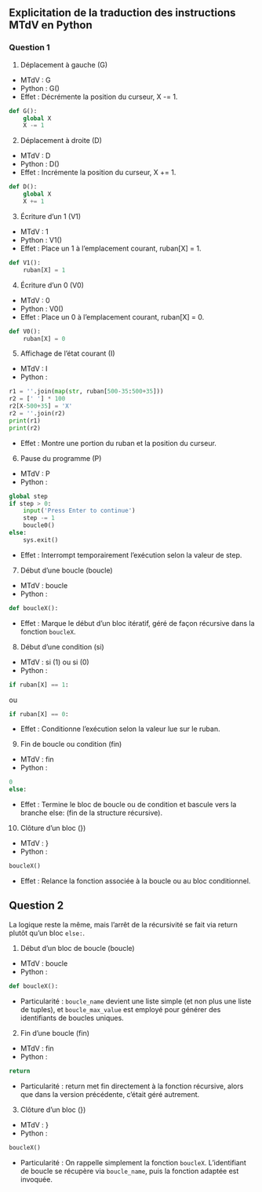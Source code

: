 ## Explicitation de la traduction des instructions MTdV en Python

### Question 1

1. Déplacement à gauche (G)

- MTdV : G
- Python : G()
- Effet : Décrémente la position du curseur, X -= 1.

```python
def G():
    global X
    X -= 1
```

2. Déplacement à droite (D)

- MTdV : D
- Python : D()
- Effet : Incrémente la position du curseur, X += 1.

```python
def D():
    global X
    X += 1
```

3. Écriture d’un 1 (V1)

- MTdV : 1
- Python : V1()
- Effet : Place un 1 à l’emplacement courant, ruban[X] = 1.

```python
def V1():
    ruban[X] = 1
```

4. Écriture d’un 0 (V0)

- MTdV : 0
- Python : V0()
- Effet : Place un 0 à l’emplacement courant, ruban[X] = 0.

```python
def V0():
    ruban[X] = 0
```

5. Affichage de l’état courant (I)

- MTdV : I
- Python :

```python
r1 = ''.join(map(str, ruban[500-35:500+35]))
r2 = [' '] * 100
r2[X-500+35] = 'X'
r2 = ''.join(r2)
print(r1)
print(r2)
```

- Effet : Montre une portion du ruban et la position du curseur.

6. Pause du programme (P)

- MTdV : P
- Python :

```python
global step
if step > 0:
    input('Press Enter to continue')
    step -= 1
    boucle0()
else:
    sys.exit()
```

- Effet : Interrompt temporairement l’exécution selon la valeur de step.

7. Début d’une boucle (boucle)

- MTdV : boucle
- Python :

```python
def boucleX():
```

- Effet : Marque le début d’un bloc itératif, géré de façon récursive dans la fonction `boucleX`.

8. Début d’une condition (si)

- MTdV : si (1) ou si (0)
- Python :

```python
if ruban[X] == 1:
```

ou

```python
if ruban[X] == 0:
```

- Effet : Conditionne l’exécution selon la valeur lue sur le ruban.

9. Fin de boucle ou condition (fin)

- MTdV : fin
- Python :

```python
0
else:
```

- Effet : Termine le bloc de boucle ou de condition et bascule vers la branche else: (fin de la structure récursive).

10. Clôture d’un bloc (})

- MTdV : }
- Python :

```python
boucleX()
```

- Effet : Relance la fonction associée à la boucle ou au bloc conditionnel.

## Question 2

La logique reste la même, mais l’arrêt de la récursivité se fait via return plutôt qu’un bloc `else:`.

1. Début d’un bloc de boucle (boucle)

- MTdV : boucle
- Python :
  
```python
def boucleX():
```

- Particularité : `boucle_name` devient une liste simple (et non plus une liste de tuples), et `boucle_max_value` est employé pour générer des identifiants de boucles uniques.

2. Fin d’une boucle (fin)

- MTdV : fin
- Python :
  
```python
return
```

- Particularité : return met fin directement à la fonction récursive, alors que dans la version précédente, c’était géré autrement.

3. Clôture d’un bloc (})

- MTdV : }
- Python :
  
```python
boucleX()
```

- Particularité : On rappelle simplement la fonction `boucleX`. L’identifiant de boucle se récupère via `boucle_name`, puis la fonction adaptée est invoquée.

